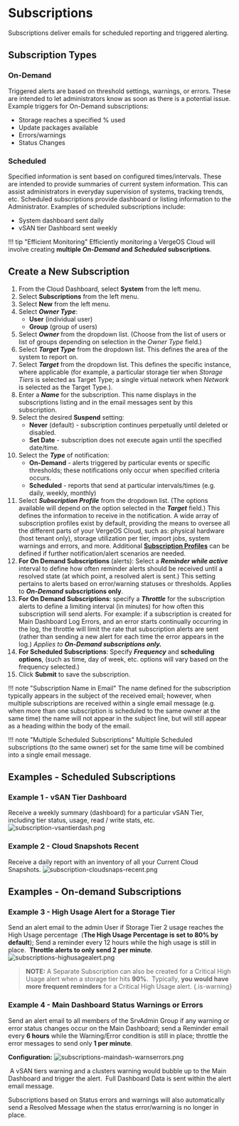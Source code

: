 # Subscriptions

Subscriptions deliver emails for scheduled reporting and triggered alerting.

## Subscription Types

### On-Demand

Triggered alerts are based on threshold settings, warnings, or errors. These are intended to let administrators know as soon as there is a potential issue. Example triggers for On-Demand subscriptions:

* Storage reaches a specified % used
* Update packages available
* Errors/warnings
* Status Changes

### Scheduled

Specified information is sent based on configured times/intervals. These are intended to provide summaries of current system information. This can assist administrators in everyday supervision of systems, tracking trends, etc. Scheduled subscriptions provide dashboard or listing information to the Administrator. Examples of scheduled subscriptions include:

* System dashboard sent daily
* vSAN tier Dashboard sent weekly

!!! tip "Efficient Monitoring"
    Efficiently monitoring a VergeOS Cloud will involve creating **multiple *On-Demand* and *Scheduled* subscriptions**.

## Create a New Subscription

1. From the Cloud Dashboard, select **System** from the left menu.
2. Select **Subscriptions** from the left menu.
3. Select **New** from the left menu.
4. Select ***Owner Type***:
   - **User** (individual user)
   - **Group** (group of users)
5. Select ***Owner*** from the dropdown list. (Choose from the list of users or list of groups depending on selection in the *Owner Type* field.)
6. Select ***Target Type*** from the dropdown list. This defines the area of the system to report on.
7. Select ***Target*** from the dropdown list. This defines the specific instance, where applicable (for example, a particular storage tier when *Storage Tiers* is selected as Target Type; a single virtual network when *Network* is selected as the Target Type.).
8. Enter a ***Name*** for the subscription. This name displays in the subscriptions listing and in the email messages sent by this subscription.
9. Select the desired **Suspend** setting:
   - **Never** (default) - subscription continues perpetually until deleted or disabled.
   - **Set Date** - subscription does not execute again until the specified date/time.
10. Select the ***Type*** of notification:
    - **On-Demand** - alerts triggered by particular events or specific thresholds; these notifications only occur when specified criteria occurs.
    - **Scheduled** - reports that send at particular intervals/times (e.g. daily, weekly, monthly)
11. Select ***Subscription Profile*** from the dropdown list. (The options available will depend on the option selected in the ***Target*** field.) This defines the information to receive in the notification. A wide array of subscription profiles exist by default, providing the means to oversee all the different parts of your VergeOS Cloud, such as: physical hardware (host tenant only), storage utilization per tier, import jobs, system warnings and errors, and more. Additional [**Subscription Profiles**](/product-guide/subscriptionprofiles) can be defined if further notification/alert scenarios are needed.
12. **For On Demand Subscriptions** (alerts): Select a ***Reminder while active*** interval to define how often reminder alerts should be received until a resolved state (at which point, a resolved alert is sent.) This setting pertains to alerts based on error/warning statuses or thresholds. Applies to ***On-Demand* subscriptions only**.
13. **For On Demand Subscriptions**: specify a ***Throttle*** for the subscription alerts to define a limiting interval (in minutes) for how often this subscription will send alerts. For example: if a subscription is created for Main Dashboard Log Errors, and an error starts continually occurring in the log, the throttle will limit the rate that subscription alerts are sent (rather than sending a new alert for each time the error appears in the log.) *Applies to **On-Demand subscriptions only.***
14. **For Scheduled Subscriptions**: Specify ***Frequency*** and **scheduling options**, (such as time, day of week, etc. options will vary based on the frequency selected.)
15. Click **Submit** to save the subscription.

!!! note "Subscription Name in Email"
    The name defined for the subscription typically appears in the subject of the received email; however, when multiple subscriptions are received within a single email message (e.g. when more than one subscription is scheduled to the same owner at the same time) the name will not appear in the subject line, but will still appear as a heading within the body of the email.

!!! note "Multiple Scheduled Subscriptions"
    Multiple Scheduled subscriptions (to the same owner) set for the same time will be combined into a single email message.

## **Examples - Scheduled Subscriptions**

### **Example 1 - vSAN Tier Dashboard**

Receive a weekly summary (dashboard) for a particular vSAN Tier,  including tier status, usage, read / write stats, etc.
![subscription-vsantierdash.png](/product-guide/screenshots/subscription-vsantierdash.png)

### **Example 2 - Cloud Snapshots Recent**

Receive a daily report with an inventory of all your Current Cloud Snapshots.
![subscription-cloudsnaps-recent.png](/product-guide/screenshots/subscription-cloudsnaps-recent.png)

## **Examples - On-demand Subscriptions**

### **Example 3 - High Usage Alert for a Storage Tier**

Send an alert email to the admin User if Storage Tier 2 usage reaches the High Usage percentage  (**The High Usage Percentage is set to 80% by default**); Send a reminder every 12 hours while the high usage is still in place.  **Throttle alerts to only send 2 per minute**.
![subscriptions-highusagealert.png](/product-guide/screenshots/subscriptions-highusagealert.png)

> **NOTE:** A Separate Subscription can also be created for a Critical High Usage alert when a storage tier hits **90%**.  Typically, **you would have more frequent reminders** for a Critical High Usage alert.
{.is-warning}

### **Example 4 - Main Dashboard Status Warnings or Errors** 

Send an alert email to all members of the SrvAdmin Group if any warning or error status changes occur on the Main Dashboard; send a Reminder email every **6 hours** while the Warning/Error condition is still in place; throttle the error messages to send only **1 per minute**.

**Configuration:**
![subscriptions-maindash-warnserrors.png](/product-guide/screenshots/subscriptions-maindash-warnserrors.png)

 A vSAN tiers warning and a clusters warning would bubble up to the Main Dashboard and trigger the alert.  Full Dashboard Data is sent within the alert email message.

Subscriptions based on Status errors and warnings will also automatically send a Resolved Message when the status error/warning is no longer in place.
